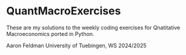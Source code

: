 # QuantMacroExercises

These are my solutions to the weekly coding exercises for Qnatitative Macroeconomics ported in Python.  


Aaron Feldman
University of Tuebingen, WS 2024/2025
